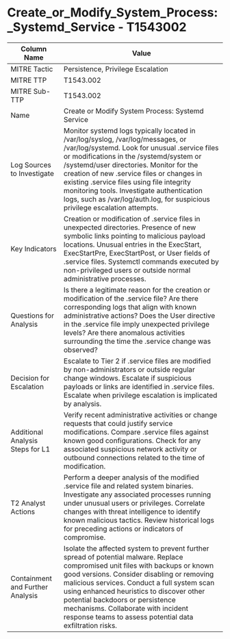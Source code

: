 # Create_or_Modify_System_Process:_Systemd_Service - T1543002

| Column Name | Value |
|-------------|-------|
| MITRE Tactic | Persistence, Privilege Escalation |
| MITRE TTP | T1543.002 |
| MITRE Sub-TTP | T1543.002 |
| Name | Create or Modify System Process: Systemd Service |
| Log Sources to Investigate | Monitor systemd logs typically located in /var/log/syslog, /var/log/messages, or /var/log/systemd. Look for unusual .service files or modifications in the /systemd/system or /systemd/user directories. Monitor for the creation of new .service files or changes in existing .service files using file integrity monitoring tools. Investigate authentication logs, such as /var/log/auth.log, for suspicious privilege escalation attempts. |
| Key Indicators | Creation or modification of .service files in unexpected directories. Presence of new symbolic links pointing to malicious payload locations. Unusual entries in the ExecStart, ExecStartPre, ExecStartPost, or User fields of .service files. Systemctl commands executed by non-privileged users or outside normal administrative processes. |
| Questions for Analysis | Is there a legitimate reason for the creation or modification of the .service file? Are there corresponding logs that align with known administrative actions? Does the User directive in the .service file imply unexpected privilege levels? Are there anomalous activities surrounding the time the .service change was observed? |
| Decision for Escalation | Escalate to Tier 2 if .service files are modified by non-administrators or outside regular change windows. Escalate if suspicious payloads or links are identified in .service files. Escalate when privilege escalation is implicated by analysis. |
| Additional Analysis Steps for L1 | Verify recent administrative activities or change requests that could justify service modifications. Compare .service files against known good configurations. Check for any associated suspicious network activity or outbound connections related to the time of modification. |
| T2 Analyst Actions | Perform a deeper analysis of the modified .service file and related system binaries. Investigate any associated processes running under unusual users or privileges. Correlate changes with threat intelligence to identify known malicious tactics. Review historical logs for preceding actions or indicators of compromise. |
| Containment and Further Analysis | Isolate the affected system to prevent further spread of potential malware. Replace compromised unit files with backups or known good versions. Consider disabling or removing malicious services. Conduct a full system scan using enhanced heuristics to discover other potential backdoors or persistence mechanisms. Collaborate with incident response teams to assess potential data exfiltration risks. |
